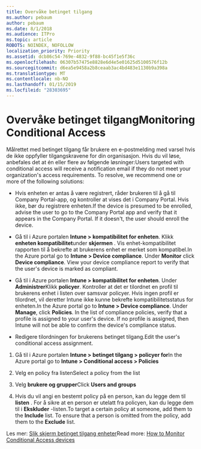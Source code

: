```yaml
---
title: Overvåke betinget tilgang
ms.author: pebaum
author: pebaum
ms.date: 8/1/2018
ms.audience: ITPro
ms.topic: article
ROBOTS: NOINDEX, NOFOLLOW
localization_priority: Priority
ms.assetid: dcb86c54-769e-4832-9f88-bc45f1e5f36c
ms.openlocfilehash: 06307b57475e8828e6d4e5e01625d5100576f12b
ms.sourcegitcommit: d6ea5e9458a2b8ceaab3ac4bd483e1130b9a398a
ms.translationtype: MT
ms.contentlocale: nb-NO
ms.lasthandoff: 01/15/2019
ms.locfileid: "28303695"
---
```

# <a name="monitoring-conditional-access"></a><span data-ttu-id="3747d-102">Overvåke betinget tilgang</span><span class="sxs-lookup"><span data-stu-id="3747d-102">Monitoring Conditional Access</span></span>

<span data-ttu-id="3747d-p101">Målrettet med betinget tilgang får brukere en e-postmelding med varsel hvis de ikke oppfyller tilgangskravene for din organisasjon. Hvis du vil løse, anbefales det at én eller flere av følgende løsninger:</span><span class="sxs-lookup"><span data-stu-id="3747d-p101">Users targeted with conditional access will receive a notification email if they do not meet your organization's access requirements. To resolve, we recommend one or more of the following solutions:</span></span>
  
- <span data-ttu-id="3747d-p102">Hvis enheten er antas å være registrert, råder brukeren til å gå til Company Portal-app, og kontroller at vises det i Company Portal. Hvis ikke, bør du registrere enheten.</span><span class="sxs-lookup"><span data-stu-id="3747d-p102">If the device is presumed to be enrolled, advise the user to go to the Company Portal app and verify that it appears in the Company Portal. If it doesn't, the user should enroll the device.</span></span>
    
- <span data-ttu-id="3747d-p103">Gå til i Azure portalen **Intune \> kompatibilitet for enheten**. Klikk **enheten kompatibilitet**under **skjermen** . Vis enhet-kompatibilitet rapporten til å bekrefte at brukerens enhet er merket som kompatibel.</span><span class="sxs-lookup"><span data-stu-id="3747d-p103">In the Azure portal go to **Intune \> Device compliance**. Under **Monitor** click **Device compliance**. View your device compliance report to verify that the user's device is marked as compliant.</span></span> 
    
- <span data-ttu-id="3747d-p104">Gå til i Azure portalen **Intune \> kompatibilitet for enheten**. Under **Administrer**Klikk **policyer**. Kontroller at det er tilordnet en profil til brukerens enhet i listen over samsvar policyer. Hvis ingen profil er tilordnet, vil deretter Intune ikke kunne bekrefte kompatibilitetsstatus for enheten.</span><span class="sxs-lookup"><span data-stu-id="3747d-p104">In the Azure portal go to **Intune \> Device compliance**. Under **Manage**, click **Policies**. In the list of compliance policies, verify that a profile is assigned to your user's device. If no profile is assigned, then Intune will not be able to confirm the device's compliance status.</span></span> 
    
- <span data-ttu-id="3747d-114">Redigere tilordningen for brukerens betinget tilgang.</span><span class="sxs-lookup"><span data-stu-id="3747d-114">Edit the user's conditional access assignment.</span></span>
    
1. <span data-ttu-id="3747d-115">Gå til i Azure portalen **Intune \> betinget tilgang \> policyer for**</span><span class="sxs-lookup"><span data-stu-id="3747d-115">In the Azure portal go to **Intune \> Conditional access \> Policies**</span></span>
    
2. <span data-ttu-id="3747d-116">Velg en policy fra listen</span><span class="sxs-lookup"><span data-stu-id="3747d-116">Select a policy from the list</span></span>
    
3. <span data-ttu-id="3747d-117">Velg **brukere og grupper**</span><span class="sxs-lookup"><span data-stu-id="3747d-117">Click **Users and groups**</span></span>
    
4. <span data-ttu-id="3747d-p105">Hvis du vil angi en bestemt policy på en person, kan du legge dem til **listen** . For å sikre at en person er utelatt fra policyen, kan du legge dem til i **Ekskluder** -listen.</span><span class="sxs-lookup"><span data-stu-id="3747d-p105">To target a certain policy at someone, add them to the **Include** list. To ensure that a person is omitted from the policy, add them to the **Exclude** list.</span></span> 
    
<span data-ttu-id="3747d-120">Les mer: [Slik skjerm betinget tilgang enheter](https://docs.microsoft.com/en-us/intune/conditional-access-exchange-monitor)</span><span class="sxs-lookup"><span data-stu-id="3747d-120">Read more: [How to Monitor Conditional Access devices](https://docs.microsoft.com/en-us/intune/conditional-access-exchange-monitor)</span></span>
  

